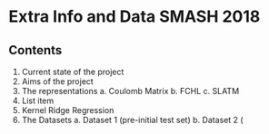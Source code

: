 # Extra Info and Data SMASH 2018

## Contents

 1. Current state of the project
 2. Aims of the project
 3. The representations
	 a. Coulomb Matrix
	 b. FCHL
	 c. SLATM 
 4. List item
 5. Kernel Ridge Regression
 6. The Datasets
	 a. Dataset 1 (pre-initial test set)
	 b. Dataset 2 (

<!--stackedit_data:
eyJoaXN0b3J5IjpbMTI0ODc2NDg4LC00MzkyNzAwMzAsLTE3MD
c5MDgyNTUsLTEwODY5MDIxNDNdfQ==
-->
